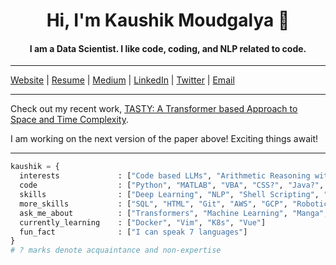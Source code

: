 <h1 align="center">Hi, I'm Kaushik Moudgalya 👋</h1>
<h4 align="center">I am a Data Scientist. I like code, coding, and NLP related to code.</h4>

<!-- <p align="left"> <img src="https://komarev.com/ghpvc/?username=etrama&label=Profile%20views&color=0e75b6&style=flat" alt="etrama" /> </p>  -->
---

[Website](https://etrama.github.io/) | [Resume](https://drive.google.com/file/d/1Pao1fxwIveSwyJ0Q7XTYfweq6JITQ3t5/view?usp=share_link) | [Medium](https://medium.com/@kaushikmoudgalya) | [LinkedIn](https://www.linkedin.com/in/kaushik-moudgalya/) | [Twitter](https://twitter.com/banana_leopard) | <a href = "mailto: kaushikmoudgalya@gmail.com">Email</a>
<br>

---

Check out my recent work, [TASTY: A Transformer based Approach to Space and Time Complexity](https://arxiv.org/abs/2305.05379).

I am working on the next version of the paper above! Exciting things await!

---

```python
kaushik = {
  interests             : ["Code based LLMs", "Arithmetic Reasoning with LLMs", "Gamifying and accelerating Learning"]
  code                  : ["Python", "MATLAB", "VBA", "CSS?", "Java?", "Javascript?"] 
  skills                : ["Deep Learning", "NLP", "Shell Scripting", "Latex", "Machine Learning"]
  more_skills           : ["SQL", "HTML", "Git", "AWS", "GCP", "Robotic Process Automation", "Docker", "CSS?"]
  ask_me_about          : ["Transformers", "Machine Learning", "Manga", "Anime"]
  currently_learning    : ["Docker", "Vim", "K8s", "Vue"]
  fun_fact              : ["I can speak 7 languages"]
}
# ? marks denote acquaintance and non-expertise
```
<!-- <h3 align="left">Stats:</h3>
<p><img align="left" src="https://github-readme-stats.vercel.app/api/top-langs?username=etrama&show_icons=true&locale=en&layout=compact&theme=react" alt="etrama" /></p> -->

<!-- <p>&nbsp;<img align="center" src="https://github-readme-stats.vercel.app/api?username=etrama&show_icons=true&locale=en&theme=react" alt="etrama" /></p>

<p><img align="center" src="https://github-readme-streak-stats.herokuapp.com/?user=etrama&theme=react" alt="etrama" /></p> 
<h3 align="left">Connect with me:</h3>
<p align="left">
<a href="https://twitter.com/banana_leopard" target="blank"><img align="center" src="https://github.com/Etrama/Etrama/blob/main/twitter-32.png?raw=true" alt="banana_leopard" height="30" width="32" style="color:LightSlateGrey;" /></a>
<a href="https://linkedin.com/in/kaushik-gowrishankar-moudgalya" target="blank"><img align="center" src="https://github.com/Etrama/Etrama/blob/main/linkedin-2-32.png?raw=true" alt="kaushik-gowrishankar-moudgalya" height="30" width="32" /></a>
</p>


Attribution:
https://github.com/rednafi/rednafi/blob/master/README.md
https://github.com/anmol098/anmol098/blob/master/README.md
https://github.com/abhisheknaiidu/awesome-github-profile-readme
--->
